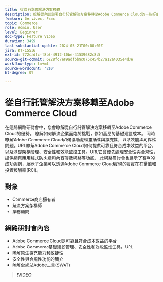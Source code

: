 ```yaml
---
title: 從自行託管解決方案移轉
description: 瞭解從內部部署自行託管解決方案移轉至Adobe Commerce Cloud的一些好處。 Adobe Commerce Cloud選項是可靠且符合成本效益的平台，可提供基礎建設管理、安全性和效能監控工具，進而提高生產力。
feature: Services, Paas
topic: Commerce
role: Admin, User
level: Beginner
doc-type: Feature Video
duration: 3499
last-substantial-update: 2024-05-21T00:00:00Z
jira: KT-15536
exl-id: 772cadfc-f8b3-4912-80be-41539682c8c5
source-git-commit: 6228fc7e89adfbb9c075c454b27a12a4035e4d3e
workflow-type: tm+mt
source-wordcount: '210'
ht-degree: 0%

---
```


# 從自行託管解決方案移轉至Adobe Commerce Cloud

在這場網路研討會中，您會瞭解從自行託管解決方案移轉至Adobe Commerce Cloud的優勢。 瞭解如何解決企業面臨的挑戰，例如高昂的基礎建設成本。  同時瞭解Adobe Commerce Cloud如何協助處理靈活性與擴充性，以及效能與可靠性問題。&#x200B;URL瞭解Adobe Commerce Cloud如何提供可靠且符合成本效益的平台，以及基礎架構管理、安全性和效能監控工具。&#x200B;URL它會優先處理安全性與合規性，提供網頁應用程式防火牆和內容傳遞網路等功能。 此網路研討會也展示了客戶的成功案例，展示了企業可以透過Adobe Commerce Cloud實現的實實在在價值和投資報酬率(ROI)。

## 對象

* Commerce商店擁有者
* 解決方案架構師
* 業務顧問


## 網路研討會內容

* Adobe Commerce Cloud是可靠且符合成本效益的平台
* Adobe Commerce基礎建設管理、安全性和效能監控工具。&#x200B;URL
* 瞭解原生擴充能力和敏捷性
* 安全性與合規性功能的簡介
* 瞭解全網站Adobe工具(SWAT)

>[!VIDEO](https://video.tv.adobe.com/v/3429251?learn=on)
